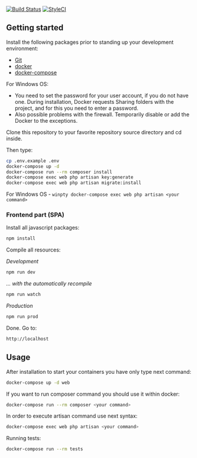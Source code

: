 [![Build Status](https://travis-ci.org/BinaryStudioAcademy/bsa-2017-bebeep.svg?branch=development)](https://travis-ci.org/BinaryStudioAcademy/bsa-2017-bebeep) [![StyleCI](https://styleci.io/repos/99309628/shield?branch=development)](https://styleci.io/repos/99309628)

## Getting started

Install the following packages prior to standing up your development environment:

- [Git](https://git-scm.com/)
- [docker](https://docs.docker.com/engine/installation/)
- [docker-compose](https://docs.docker.com/compose/install/)

For Windows OS:  

- You need to set the password for your user account, if you do not have one. During installation, Docker requests Sharing folders with the project, and for this you need to enter a password.  
- Also possible problems with the firewall. Temporarily disable or add the Docker to the exceptions.  

Clone this repository to your favorite repository source directory and cd inside.  

Then type:

``` bash
cp .env.example .env
docker-compose up -d
docker-compose run --rm composer install
docker-compose exec web php artisan key:generate
docker-compose exec web php artisan migrate:install
```

For Windows OS - `winpty docker-compose exec web php artisan <your command>`  

### Frontend part (SPA)

Install all javascript packages:  

``` bash
npm install
```

Compile all resources:  

_Development_  
``` bash
npm run dev
```

_... with the automatically recompile_  
``` bash
npm run watch
```

_Production_  
``` bash
npm run prod
```

Done. Go to:

```bash
http://localhost
```

## Usage

After installation to start your containers you have only type next command:
``` bash
docker-compose up -d web
```

If you want to run composer command you should use it within docker:
``` bash
docker-compose run --rm composer <your command>
```

In order to execute artisan command use next syntax:
``` bash
docker-compose exec web php artisan <your command>
```

Running tests:

```bash
docker-compose run --rm tests
```
